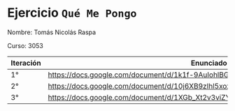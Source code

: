# Ejercicio `Qué Me Pongo`

Nombre: Tomás Nicolás Raspa

Curso: 3053

| Iteración  | Enunciado                                                                            |
|------------|--------------------------------------------------------------------------------------|
| 1°         | https://docs.google.com/document/d/1k1f-9AuIohlBGB2soSNePJ6jLxM37_tZeSD-hW_esIQ/edit |
| 2°         | https://docs.google.com/document/d/10j6XB9zIhl5xox2xBEDEFsgPmueHMkyvLSHcLxl_27Y/edit |
| 3°         | https://docs.google.com/document/d/1XGb_Xt2v3viZY4RNky6zguL-ATv1iqEzHWhK4a6vsIk/edit |